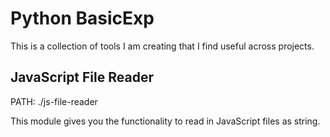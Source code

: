 # Python BasicExp

This is a collection of tools I am creating that I find useful across projects.

## JavaScript File Reader

PATH: ./js-file-reader

This module gives you the functionality to read in JavaScript files as string.
